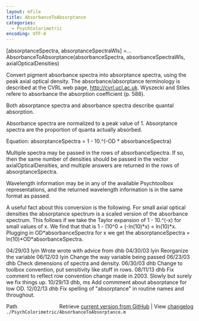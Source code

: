 ```yaml
---
layout: mfile
title: AbsorbanceToAbsorptance
categories:
  - PsychColorimetric
encoding: UTF-8
---
```


[absorptanceSpectra, absorptanceSpectraWls] =...
  AbsorbanceToAbsorptance(absorbanceSpectra, absorbanceSpectraWls, axialOpticalDensities)

Convert pigment absorbance spectra into absorptance spectra, using the peak axial
optical density.  The absorbance/absorptance terminology is described at the
CVRL web page, http://cvrl.ucl.ac.uk.  Wyszecki and Stiles refere to absorbance
the absorption coefficient (p. 588).

Both absorptance spectra and absorbance spectra describe quantal absorption.

Absorbance spectra are normalized to a peak value of 1.
Absorptance spectra are the proportion of quanta actually absorbed.

Equation: absorptanceSpectra = 1 - 10.^(-OD \* absorbanceSpectra)

Multiple spectra may be passed in the rows of absorbanceSpectra.  If
so, then the same number of densities should be passed in the vector
axialOpticalDensities, and multiple answers are returned in the rows
of absorptanceSpectra.

Wavelength information may be in any of the available Psychtoolbox representations,
and the returned wavelength information is in the same format as passed.

A useful fact about this conversion is the following.  For small axial optical densities
the absorptance spectrum is a scaled version of the absorbance spectrum.  This follows
if we take the Taylor expansion of 1 - 10.^(-x) for small values of x.  We find that
that is 1 - (10^0 + (-ln(10)\*x) = ln(10)\*x.  Plugging in OD\*absorbanceSpectra for x
we get the absorptanceSpectra = ln(10)\*OD\*absorbanceSpectra.


04/29/03 lyin   Wrote wrote with advice from dhb
04/30/03 lyin   Reorganize the variable
06/12/03 lyin   Change the way variable being passed
06/23/03 dhb        Check dimensions of spectra and density.
06/30/03 dhb      Change to toolbox convention, put sensitivity like stuff in rows.
08/11/13 dhb      Fix comment to reflect row convention change made in 2003.  Slowly but surely we fix things up.
10/29/13 dhb, ms  Add commment about absorptance for low OD.
12/02/13 dhb      Fix spelling of "absorptance" in routine names and throughout.


<div class="code_header" style="text-align:right;">
  <span style="float:left;">Path&nbsp;&nbsp;</span> <span class="counter">Retrieve <a href=
  "https://raw.github.com/Psychtoolbox-3/Psychtoolbox-3/beta/./PsychColorimetric/AbsorbanceToAbsorptance.m">current version from GitHub</a> | View <a href=
  "https://github.com/Psychtoolbox-3/Psychtoolbox-3/commits/beta/./PsychColorimetric/AbsorbanceToAbsorptance.m">changelog</a></span>
</div>
<div class="code">
  <code>./PsychColorimetric/AbsorbanceToAbsorptance.m</code>
</div>
